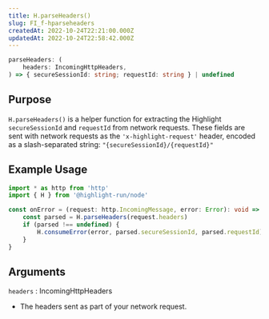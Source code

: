 ```yaml
---
title: H.parseHeaders()
slug: FI_f-hparseheaders
createdAt: 2022-10-24T22:21:00.000Z
updatedAt: 2022-10-24T22:58:42.000Z
---
```


```typescript
parseHeaders: (
	headers: IncomingHttpHeaders,
) => { secureSessionId: string; requestId: string } | undefined
```

## Purpose

`H.parseHeaders()` is a helper function for extracting the Highlight `secureSessionId` and `requestId` from network requests. These fields are sent with network requests as the `'x-highlight-request'` header, encoded as a slash-separated string: `"{secureSessionId}/{requestId}"`

## Example Usage

```typescript
import * as http from 'http'
import { H } from '@highlight-run/node'

const onError = (request: http.IncomingMessage, error: Error): void => {
	const parsed = H.parseHeaders(request.headers)
	if (parsed !== undefined) {
		H.consumeError(error, parsed.secureSessionId, parsed.requestId)
	}
}
```

## Arguments

`headers` : IncomingHttpHeaders

-   The headers sent as part of your network request.
